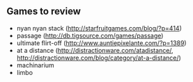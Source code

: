 ## Games to review

* nyan nyan stack (http://starfruitgames.com/blog/?p=414)
* passage (http://db.tigsource.com/games/passage)
* ultimate flirt-off (http://www.auntiepixelante.com/?p=1389)
* at a distance (http://distractionware.com/atadistance/, http://distractionware.com/blog/category/at-a-distance/) 
* machinarium
* limbo